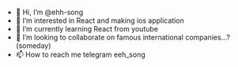 - 👋 Hi, I’m @ehh-song
- 👀 I’m interested in React and making ios application
- 🌱 I’m currently learning React from youtube
- 💞️ I’m looking to collaborate on famous international companies...? (someday)
- 📫 How to reach me telegram eeh_song

<!---
ehh-song/ehh-song is a ✨ special ✨ repository because its `README.md` (this file) appears on your GitHub profile.
You can click the Preview link to take a look at your changes.
--->
